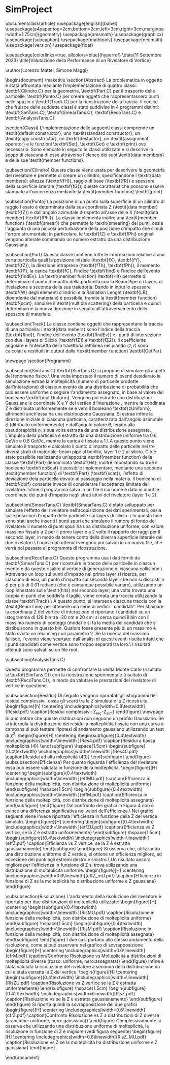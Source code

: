 # SimProject

\documentclass{article}
\usepackage[english]{babel}
\usepackage[a4paper,top=2cm,bottom=2cm,left=3cm,right=3cm,marginparwidth=1.75cm]{geometry}
\usepackage{amsmath}
\usepackage{graphicx}
\usepackage{subcaption}
\usepackage{mathtools}
\usepackage{nccmath}
\usepackage{version}
\usepackage{float}

\usepackage[colorlinks=true, allcolors=blue]{hyperref}
\date{11 Settembre 2023}
\title{Valutazione della Performance di un Rivelatore di Vertice}

\author{Lorenzo Mattei, Simone Maggi}

\begin{document}
\maketitle
\section{Abstract}
La problematica in oggetto è stata affrontata mediante l’implementazione di quattro classi: \textbf{Cilindro.C} per la geometria, \textbf{Part.C} per il trasporto delle particelle, \textbf{Punto.C} per creare oggetti che rappresentassero punti nello spazio e \textbf{Track.C} per la ricostruzione della traccia. Il codice che fruisce delle suddette classi è stato suddiviso in 4 programmi distinti: \textbf{SimTans.C}, \textbf{SmearTans.C}, \textbf{RecoTans.C} e \textbf{AnalysisTans.C}. 

\section{Classi}
L'implementazione delle seguenti classi comprende un \textit{default constructor}, uno \textit{standard constructor}, un \textit{copy constructor}, un \textit{destuctor}, un \textit{assignment operator} e le funzioni \textbf{Set}, \textbf{Get} e \textbf{print} ove necessario. Sono elencate in seguito le classi utilizzate e si descrive lo scopo di ciascuna di esse attraverso l'elenco dei suoi \textit{data members} e delle sue \textit{member functions}.

\subsection{Cilindro}
Questa classe viene usata per descrivere la geometria del rivelatore e permette di creare un cilindro, specificandone i \textit{data members}: altezza (\textbf{fH}), raggio di base (\textbf{fR}) e spessore della superficie laterale (\textbf{fG}); queste caratteristiche possono essere stampate all'occorrenza mediante la \textit{member function} \textbf{print}.

\subsection{Punto}
La posizione di un punto sulla superficie di un cilindro di raggio fissato è determinata dalla sua coordinata Z (\textit{data member} \textbf{fZ}) e dall'angolo azimutale $\phi$ rispetto all'asse delle X (\textit{data member} \textbf{fPhi}). 
La classe implementa inoltre una \textit{member function} (\textbf{smear}) che permette lo \textit{smearing} dei punti, ossia l'aggiunta di una piccola perturbazione della posizione d'impatto che simuli l'errore strumentale: in particolare, le \textbf{fZ} e \textbf{fPhi} originali vengono alterate sommando un numero estratto da una distribuzione Gaussiana.

\subsection{Part}
Questa classe contiene tutte le informazioni relative a una certa particella quali la posizione iniziale (\textbf{fX}, \textbf{fY}, \textbf{fZ}), la direzione intrapresa (\textbf{fTh}, \textbf{fPh}), il momento \textbf{fP}, la carica \textbf{fC}, l'indice \textbf{fInd} e l'indice dell'evento \textbf{fIndEv}.
La \textit{member function} \textbf{Hit} permette di determinare il punto d'impatto della particella con la Beam Pipe o i layers di rivelazione a seconda della sua traiettoria.
Dando in input lo spessore \textbf{W} degli elementi cilindrici e la Radiation Lenght (\textbf{LR}, dipendente dal materiale) è possibile, tramite la \textit{member function} \textbf{scat}, simulare il \textit{multiple scattering} della particella e quindi determinarne la nuova direzione in seguito all'attraversamento dello spessore di materiale.

\subsection{Track}
La classe contiene oggetti che rappresentano la traccia di una particella: i \textit{data mebers} sono l'indice della traccia (\textbf{fInd}), l'indice dell'evento (\textbf{fIndEv}) e i punti di intersezione con due i layers di Silicio (\textbf{fZ1} e \textbf{fZ2}).
Il coefficiente angolare e l'intercetta della traiettoria rettilinea nel piando ($z,r$) sono calcolati e restituiti in output dalla \textit{member function} \textbf{GetPar}.

\newpage
\section{Programmi}

\subsection{SimTans.C}
\textbf{SimTans.C} si propone di simulare gli aspetti del fenomeno fisico.\\
Una volta impostato il numero di eventi desiderato la simulazione estrae la molteplicità (numero di particelle prodotte dall'interazione) di ciascun evento da una distribuzione di probabilità che può essere uniforme o seguire l'andamento assegnato, in base al valore del booleano \textbf{multUniform}. Vengono poi estratte con distribuzioni Gaussiane le coordinate X e Y del vertice d’interazione , mentre la coodinata Z è distribuita uniformemente se è vero il booleano \textbf{zUniform}, altrimenti anch'essa ha una distribuzione Gaussiana. Si estrae infine la direzione iniziale di ciascuna particella, caratterizzata dall'angolo azimutale $\phi$ (ditribuito uniformemente) e dall'angolo polare $\theta$, legato alla pseudorapidità $\eta$, a sua volta estratta da una distribuzione assegnata. L'impulso della particella è estratto da una distribuzione uniforme tra 0.6 GeV/c e 0.8 GeV/c, mentre la carica è fissata a 1.\\
A questo punto viene simulato il trasporto e calcolato il punto d’impatto delle particelle nei tre diversi strati di materiale: beam pipe al berillio, layer 1 e 2 al silicio. Ciò è stato possibile realizzando un’apposita \textbf{member function} della classe \textbf{Part} denominata \textbf{Hit}; inoltre impostando su true il booleano \textbf{doScat} è possibile implementare, mediante una seconda \textit{member function} di \textbf{Part} (\textbf{scat}), l’effetto di deviazione dela particella dovuto al passaggio nella materia. Il booleano di \textbf{doIf} consente invece di considerare l'accettanza limitata del rivelatore.
Infine il programma salva in un file il cui nome è dato in input le coordinate dei punti d’impatto negli strati attivi del rivelatore (layer 1 e 2).

\subsection{SmearTans.C}
\textbf{SmearTans.C} è stato sviluppato per simulare l’effetto del rivelatore nell’acquisizione dei dati sperimentali,  ossia sulle posizioni d'impatto delle particelle sui layers di silicio. \\
In questa fase sono stati anche inseriti i punti spuri che simulano il rumore di fondo del rivelatore: il numero di punti spuri ha una distribuzione uniforme, con valore massimo fissato a 2 per il primo layer e a 2 volte il rapporto dei raggi per il secondo layer, in modo da tenere conto della diversa superficie laterale dei due rivelatori.\\
I nuovi dati ottenuti vengono poi salvati in un nuovo file, che verrà poi passato al programma di ricostruzione.

\subsection{RecoTans.C}
Questo programma usa i dati forniti da \textbf{SmearTans.C} per ricostruire le tracce delle particelle in ciascun evento e da queste risalire al vertice di generazione di ciascuna collisione.\\
Attraverso un loop sui punti d'impatto nel primo layer si ricerca, per ciascuno di essi, un punto d'impatto sul secondo layer che non si discosti in $\phi$ per più di 0.01 radianti (che è comunque possibile variare), utilizzando un loop innestato sulle \textit{hits} nel secondo layer; una volta trovata una coppia di punti che soddisfa il taglio, viene creata una traccia utilizzando la classe \textbf{Track}.\\
A questo punto, si interseca ciascuna traccia con la \textit{Beam Line} per ottenere una serie di vertici ``candidati".
Per stiamare la coordinata Z del vertice di interazione si riportano i candidati su un istogramma di 128 bin tra -20 cm e 20 cm; si cerca quindi il bin con il massimo numero di conteggi (moda) e si fa la media dei candidati che si distibuiscono in questo bin. Qualora fosse presente più di un massimo è stato svolto un rebinning con parametro 2. Se la ricerca del massimo fallisce, l'evento viene scartato: dall'analisi di questi eventi risulta infatti che i punti candidati come vertice sono troppo separati tra loro.\\
I risultati ottenuti sono salvati su un file root.

\subsection{AnalysisTans.C}

Questo programma permette di confrontare la verità Monte Carlo (risultato si \textbf{SimTans.C}) con la ricostruzione sperimentale (risultato di \textbf{RecoTans.C}), in modo da valutare le prestazioni del rivelatore di vertice in questione.

\subsubsection{Residui}
Di seguito vengono riporatati gli istogrammi dei residui complessivi, ossia gli scarti tra la Z simulata e la Z ricostruita.
\begin{figure}[h]
\centering
\includegraphics[width=0.8\textwidth]{Resid.pdf} 
\caption{Residui complessivi: Z$_{\mbox{rec}}$-Z$_{\mbox{sim}}$}
\end{figure}
\newpage
Si può notare che queste distibuzioni non seguono un profilo Gaussiano.
Se si interpola la distribuzione dei residui a molteplicità fissata con una curva a campana si può testare l'ipotesi di andamento gaussiano utilizzando un test di $\chi^2$:
\begin{figure}[H]
\centering
\begin{subfigure}{0.4\textwidth}
\includegraphics[width=\linewidth ]{Res4.pdf} 
\caption{Residui a bassa molteplicità (4)}
\end{subfigure}
\hspace{1.5cm}
\begin{subfigure}{0.4\textwidth}
\includegraphics[width=\linewidth ]{Res40.pdf} 
\caption{Residui ad alta mlteplicità (40)}
\end{subfigure}
\end{figure}
\subsubsection{Efficienza}
Per quanto riguarda l'efficienza del rivelatore, essa può essere valutata in funzione della molteplicità.
\begin{figure}[H]
\centering
\begin{subfigure}{0.4\textwidth}
\includegraphics[width=\linewidth ]{effMU.pdf} 
\caption{Efficienza in funzione della molteplicità, con distribuzione di molteplicità uniforme}
\end{subfigure}
\hspace{1.5cm}
\begin{subfigure}{0.4\textwidth}
\includegraphics[width=\linewidth ]{effM.pdf} 
\caption{Efficienza in funzione della molteplicità, con distribuzione di molteplicità assegnata}
\end{subfigure}
\end{figure}
Dal confronto dei grafici in Figura 4 non si evince una differenza significativa nei valori dell'efficienza.\\
Nei grafici seguenti viene invece riportata l'efficienza in funzione della Z del vertice simulato.
\begin{figure}[H]
\centering
\begin{subfigure}{0.4\textwidth}
\includegraphics[width=\linewidth ]{effZU.pdf} 
\caption{Efficienza vs Z vertice, se la Z è estratta uniformemente}
\end{subfigure}
\hspace{1.5cm}
\begin{subfigure}{0.4\textwidth}
\includegraphics[width=\linewidth ]{effZ.pdf} 
\caption{Efficienza vs Z vertice, se la Z è estratta gaussianamente}
\end{subfigure}
\end{figure}
Si osserva che, utilizzando una distribuzione uniforme di Z vertice, si ottiene un'efficienza migliore, ad eccezione dei punti agli estremi destro e sinistro.\\
Un risultato ancora migliore per l'efficienza in funzione di Z si trova utilizzando una distribuzione di molteplicità uniforme.
\begin{figure}[H]
\centering
\includegraphics[width=0.6\linewidth]{effZ_mU.pdf} 
\caption{Efficienza in funzione di Z se la molteplicità ha distribuzione uniforme e Z gaussiana}
\end{figure}

\subsubsection{Risoluzione}
L'andamento della risoluzione del rivelatore è riportato per due distribuzioni di molteplicità utilizzate:
\begin{figure}[H]
\centering
\begin{subfigure}{0.4\textwidth}
\includegraphics[width=\linewidth ]{RisMU.pdf} 
\caption{Risoluzione in funzione della molteplicità, con distribuzione di molteplicità uniforme}
\end{subfigure}
\hspace{1.5cm}
\begin{subfigure}{0.4\textwidth}
\includegraphics[width=\linewidth ]{RisM.pdf} 
\caption{Risoluzione in funzione della molteplicità, con distribuzione di molteplicità assegnata}
\end{subfigure}
\end{figure}
I due casi portano allo stesso andamento della risoluzione, come si può osservare nel grafico di sovrapposizione
\begin{figure}[H]
\centering
\includegraphics[width=0.6\linewidth]{cfrM.pdf} 
\caption{Confronto Risoluzione vs Molteplicità a distribuzioni di molteplicità diverse (rosso: uniforme, nero:assegnata)}
\end{figure}
Infine è stata valutata la risoluzione del rivelatore a seconda della distribuzione da cui è stata estratta la Z del vertice:
\begin{figure}[H]
\centering
\begin{subfigure}{0.4\textwidth}
\includegraphics[width=\linewidth]{RisZU.pdf} 
\caption{Risoluzione vs Z vertice se la Z è estratta uniformemente}
\end{subfigure}
\hspace{1.5cm}
\begin{subfigure}{0.42\textwidth}
\includegraphics[width=\linewidth]{RisZ.pdf} 
\caption{Risoluzione vs se la Z è estratta gaussianamente}
\end{subfigure}
\end{figure}
Si riporta quindi la sovrapposizione dei due grafici
\begin{figure}[H]
\centering
\includegraphics[width=0.6\linewidth]{cfrZ.pdf} 
\caption{Confronto Risoluzione vs Z a distribuzioni di Z diverse (arancione: uniforme, nero: gaussiana)}
\end{figure}
Complessivamente si osserva che utilizzando una distribuzione uniforme di molteplicità, la risoluzione in funzione di Z è migliore (vedi figura seguente)
\begin{figure}[H]
\centering
\includegraphics[width=0.6\linewidth]{RisZ_MU.pdf} 
\caption{Risoluzione vs Z se la molteplicità ha distribuzione uniforme e Z gaussiana}
\end{figure}

\end{document}
